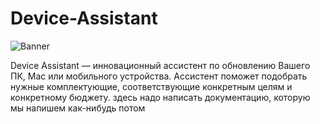# Device-Assistant
![Banner](https://i.imgur.com/9yJnugb.png)

Device Assistant — инновационный ассистент по обновлению Вашего ПК, Mac или мобильного устройства. Ассистент поможет подобрать нужные комплектующие, соответствующие конкретным целям и конкретному бюджету. 
здесь надо написать документацию, которую мы напишем как-нибудь потом
